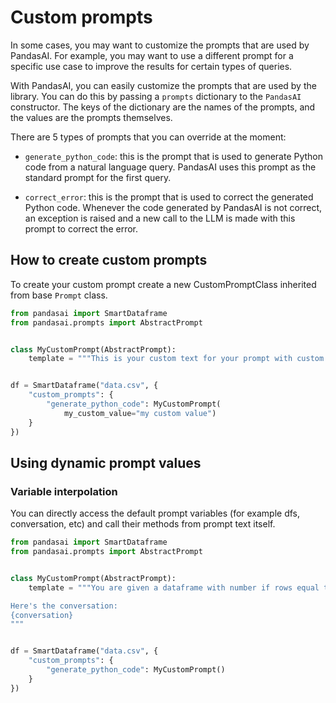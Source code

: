 # Custom prompts

In some cases, you may want to customize the prompts that are used by PandasAI. For example, you may want to use a different prompt for a specific use case to improve the results for certain types of queries.

With PandasAI, you can easily customize the prompts that are used by the library. You can do this by passing a `prompts` dictionary to the `PandasAI` constructor. The keys of the dictionary are the names of the prompts, and the values are the prompts themselves.

There are 5 types of prompts that you can override at the moment:

- `generate_python_code`: this is the prompt that is used to generate Python code from a natural language query. PandasAI uses this prompt as the standard prompt for the first query.

- `correct_error`: this is the prompt that is used to correct the generated Python code. Whenever the code generated by PandasAI is not correct, an exception is raised and a new call to the LLM is made with this prompt to correct the error.

## How to create custom prompts

To create your custom prompt create a new CustomPromptClass inherited from base `Prompt` class.

```python
from pandasai import SmartDataframe
from pandasai.prompts import AbstractPrompt


class MyCustomPrompt(AbstractPrompt):
    template = """This is your custom text for your prompt with custom {my_custom_value}"""


df = SmartDataframe("data.csv", {
    "custom_prompts": {
        "generate_python_code": MyCustomPrompt(
            my_custom_value="my custom value")
    }
})
```

## Using dynamic prompt values

### Variable interpolation

You can directly access the default prompt variables (for example dfs, conversation, etc) and call their methods from prompt text itself.

```python
from pandasai import SmartDataframe
from pandasai.prompts import AbstractPrompt


class MyCustomPrompt(AbstractPrompt):
    template = """You are given a dataframe with number if rows equal to {dfs[0].shape[0]} and number of columns equal to {dfs[0].shape[1]}

Here's the conversation:
{conversation}
"""


df = SmartDataframe("data.csv", {
    "custom_prompts": {
        "generate_python_code": MyCustomPrompt()
    }
})
```
